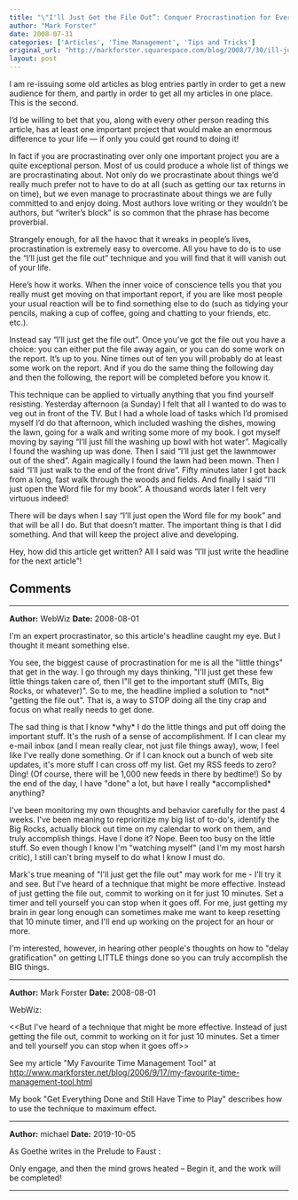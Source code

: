 ```yaml
---
title: "\"I'll Just Get the File Out”: Conquer Procrastination for Ever"
author: "Mark Forster"
date: 2008-07-31
categories: ['Articles', 'Time Management', 'Tips and Tricks']
original_url: "http://markforster.squarespace.com/blog/2008/7/30/ill-just-get-the-file-out-conquer-procrastination-for-ever.html"
layout: post
---
```


I am re-issuing some old articles as
blog entries partly in order to get a new audience for them, and partly
in order to get all my articles in one place. This is the second.

I’d be willing to bet that you, along with every other person
reading this article, has at least one important project that would
make an enormous difference to your life — if only you could get round
to doing it!

In fact if you are procrastinating over only one
important project you are a quite exceptional person. Most of us could
produce a whole list of things we are procrastinating about. Not only
do we procrastinate about things we’d really much prefer not to have to
do at all (such as getting our tax returns in on time), but we even
manage to procrastinate about things we are fully committed to and
enjoy doing. Most authors love writing or they wouldn’t be authors, but
“writer’s block” is so common that the phrase has become proverbial.

Strangely
enough, for all the havoc that it wreaks in people’s lives,
procrastination is extremely easy to overcome. All you have to do is to
use the “I’ll just get the file out” technique and you will find that
it will vanish out of your life.

Here’s how it works. When the
inner voice of conscience tells you that you really must get moving on
that important report, if you are like most people your usual reaction
will be to find something else to do (such as tidying your pencils,
making a cup of coffee, going and chatting to your friends, etc. etc.).

Instead
say “I’ll just get the file out”. Once you’ve got the file out you have
a choice: you can either put the file away again, or you can do some
work on the report. It’s up to you. Nine times out of ten you will
probably do at least some work on the report. And if you do the same
thing the following day and then the following, the report will be
completed before you know it.

This technique can be applied to
virtually anything that you find yourself resisting. Yesterday
afternoon (a Sunday) I felt that all I wanted to do was to veg out in
front of the TV. But I had a whole load of tasks which I’d promised
myself I’d do that afternoon, which included washing the dishes, mowing
the lawn, going for a walk and writing some more of my book. I got
myself moving by saying “I’ll just fill the washing up bowl with hot
water”. Magically I found the washing up was done. Then I said “I’ll
just get the lawnmower out of the shed”. Again magically I found the
lawn had been mown. Then I said “I’ll just walk to the end of the front
drive”. Fifty minutes later I got back from a long, fast walk through
the woods and fields. And finally I said “I’ll just open the Word file
for my book”. A thousand words later I felt very virtuous indeed!

There
will be days when I say “I’ll just open the Word file for my book” and
that will be all I do. But that doesn’t matter. The important thing is
that I did something. And that will keep the project alive and
developing.

Hey, how did this article get written? All I said was “I’ll just write the headline for the next article”!


## Comments

---

**Author:** WebWiz
**Date:** 2008-08-01

I'm an expert procrastinator, so this article's headline caught my eye. But I thought it meant something else.   
  
You see, the biggest cause of procrastination for me is all the "little things" that get in the way. I go through my days thinking, "I'll just get these few little things taken care of, then I"ll get to the important stuff (MITs, Big Rocks, or whatever)". So to me, the headline implied a solution to \*not\* "getting the file out". That is, a way to STOP doing all the tiny crap and focus on what really needs to get done.  
  
The sad thing is that I know \*why\* I do the little things and put off doing the important stuff. It's the rush of a sense of accomplishment. If I can clear my e-mail inbox (and I mean really clear, not just file things away), wow, I feel like I've really done something. Or if I can knock out a bunch of web site updates, it's more stuff I can cross off my list. Get my RSS feeds to zero? Ding! (Of course, there will be 1,000 new feeds in there by bedtime!) So by the end of the day, I have "done" a lot, but have I really \*accomplished\* anything?   
  
I've been monitoring my own thoughts and behavior carefully for the past 4 weeks. I've been meaning to reprioritize my big list of to-do's, identify the Big Rocks, actually block out time on my calendar to work on them, and truly accomplish things. Have I done it? Nope. Been too busy on the little stuff. So even though I know I'm "watching myself" (and I'm my most harsh critic), I still can't bring myself to do what I know I must do.  
  
Mark's true meaning of "I'll just get the file out" may work for me - I'll try it and see. But I've heard of a technique that might be more effective. Instead of just getting the file out, commit to working on it for just 10 minutes. Set a timer and tell yourself you can stop when it goes off. For me, just getting my brain in gear long enough can sometimes make me want to keep resetting that 10 minute timer, and I'll end up working on the project for an hour or more.  
  
I'm interested, however, in hearing other people's thoughts on how to "delay gratification" on getting LITTLE things done so you can truly accomplish the BIG things.

---

**Author:** Mark Forster
**Date:** 2008-08-01

WebWiz:  
  
<<But I've heard of a technique that might be more effective. Instead of just getting the file out, commit to working on it for just 10 minutes. Set a timer and tell yourself you can stop when it goes off>>  
  
See my article "My Favourite Time Management Tool" at <http://www.markforster.net/blog/2006/9/17/my-favourite-time-management-tool.html>  
  
My book "Get Everything Done and Still Have Time to Play" describes how to use the technique to maximum effect.

---

**Author:** michael
**Date:** 2019-10-05

As Goethe writes in the Prelude to Faust :   
  
Only engage, and then the mind grows heated – Begin it, and the work will be completed!

---
